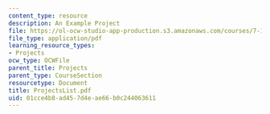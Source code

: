 ```yaml
---
content_type: resource
description: An Example Project
file: https://ol-ocw-studio-app-production.s3.amazonaws.com/courses/7-13-experimental-microbial-genetics-fall-2003/01cce4b8ad457d4eae66b0c244063611_ProjectsList.pdf
file_type: application/pdf
learning_resource_types:
- Projects
ocw_type: OCWFile
parent_title: Projects
parent_type: CourseSection
resourcetype: Document
title: ProjectsList.pdf
uid: 01cce4b8-ad45-7d4e-ae66-b0c244063611
---
```

